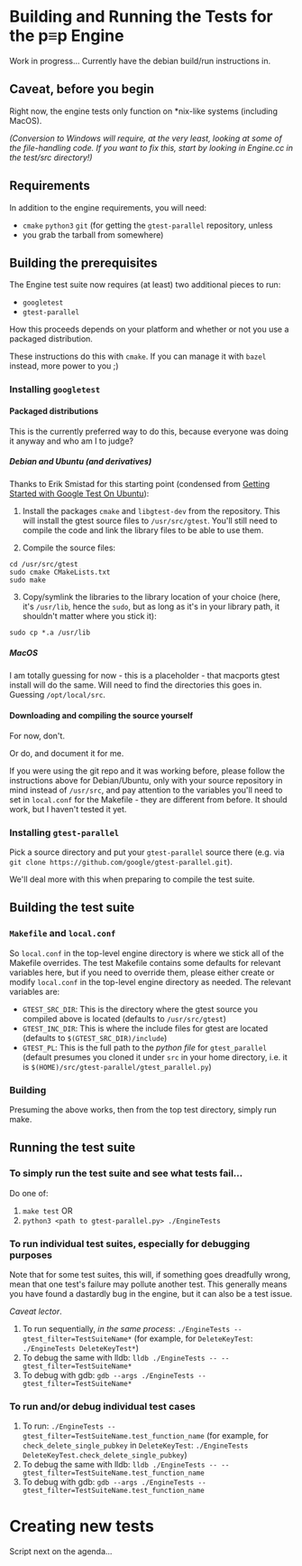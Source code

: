 # Building and Running the Tests for the p≡p Engine

Work in progress... Currently have the debian build/run instructions in.

## Caveat, before you begin

Right now, the engine tests only function on \*nix-like systems (including
MacOS).

*(Conversion to Windows will require, at the very least, looking at some of the
file-handling code. If you want to fix this, start by looking in Engine.cc
in the test/src directory!)*

## Requirements

In addition to the engine requirements, you will need:

  * `cmake` `python3` `git` (for getting the `gtest-parallel` repository, unless
  * you grab the tarball from somewhere)

## Building the prerequisites

The Engine test suite now requires (at least) two additional pieces to run:
  * `googletest`
  * `gtest-parallel`

How this proceeds depends on your platform and whether or not you use a packaged
distribution.

These instructions do this with `cmake`. If you can manage it with `bazel`
instead, more power to you ;)

### Installing `googletest`

#### Packaged distributions

This is the currently preferred way to do this, because everyone was doing it
anyway and who am I to judge?

##### Debian and Ubuntu (and derivatives)

Thanks to Erik Smistad for this starting point (condensed from [Getting Started
with Google Test On
Ubuntu](https://www.eriksmistad.no/getting-started-with-google-test-on-ubuntu/)):

  1. Install the packages `cmake` and `libgtest-dev` from the repository. This
  will install the gtest source files to `/usr/src/gtest`. You'll still need to
  compile the code and link the library files to be able to use them.

  2. Compile the source files:
  ```
  cd /usr/src/gtest
  sudo cmake CMakeLists.txt
  sudo make
  ```

  3. Copy/symlink the libraries to the library location of your choice (here,
  it's `/usr/lib`, hence the `sudo`, but as long as it's in your library path,
  it shouldn't matter where you stick it):
  ```
  sudo cp *.a /usr/lib
  ```

##### MacOS

I am totally guessing for now - this is a placeholder - that
macports gtest install will do the same. Will need to find the directories this
goes in. Guessing `/opt/local/src`.

#### Downloading and compiling the source yourself

For now, don't.

Or do, and document it for me.

If you were using the git repo and it was working before, please follow the
instructions above for Debian/Ubuntu, only with your source repository in mind
instead of `/usr/src`, and pay attention to the variables you'll need to set in
`local.conf` for the Makefile - they are different from before.
It should work, but I haven't tested it yet.

### Installing `gtest-parallel`

Pick a source directory and put your `gtest-parallel` source there
(e.g. via `git clone https://github.com/google/gtest-parallel.git`).

We'll deal more with this when preparing to compile the test suite.

## Building the test suite

### `Makefile` and `local.conf`

So `local.conf` in the top-level engine directory is where we stick all of the
Makefile overrides. The test Makefile contains some defaults for relevant
variables here, but if you need to override them, please either create or modify
`local.conf` in the top-level engine directory as needed. The relevant variables
are:

  * `GTEST_SRC_DIR`: This is the directory where the gtest source you compiled
  above is located (defaults to `/usr/src/gtest`)
  * `GTEST_INC_DIR`: This is where the include files for gtest are located
  (defaults to `$(GTEST_SRC_DIR)/include`)
  * `GTEST_PL`: This is the full path to the *python file* for `gtest_parallel`
  (default presumes you cloned it under `src` in your home directory, i.e. it is
  `$(HOME)/src/gtest-parallel/gtest_parallel.py`)

### Building

Presuming the above works, then from the top test directory, simply run make.

## Running the test suite

### To simply run the test suite and see what tests fail...

Do one of:

  1. `make test` OR
  2. `python3 <path to gtest-parallel.py> ./EngineTests`

### To run individual test suites, especially for debugging purposes

Note that for some test suites, this will, if something goes dreadfully wrong,
mean that one test's failure may pollute another test. This generally means you
have found a dastardly bug in the engine, but it can also be a test issue.

*Caveat lector*.

  1. To run sequentially, *in the same process*: `./EngineTests
  --gtest_filter=TestSuiteName*` (for example, for `DeleteKeyTest`:
  `./EngineTests DeleteKeyTest*`)
  2. To debug the same with lldb: `lldb ./EngineTests -- --gtest_filter=TestSuiteName*`
  3. To debug with gdb: `gdb --args ./EngineTests --gtest_filter=TestSuiteName*`

### To run and/or debug individual test cases   
  1. To run: `./EngineTests --gtest_filter=TestSuiteName.test_function_name`
  (for example, for `check_delete_single_pubkey` in `DeleteKeyTest`:
  `./EngineTests DeleteKeyTest.check_delete_single_pubkey`)
  2. To debug the same with lldb:
  `lldb ./EngineTests -- --gtest_filter=TestSuiteName.test_function_name`
  3. To debug with gdb:
  `gdb --args ./EngineTests --gtest_filter=TestSuiteName.test_function_name`

# Creating new tests

Script next on the agenda...
